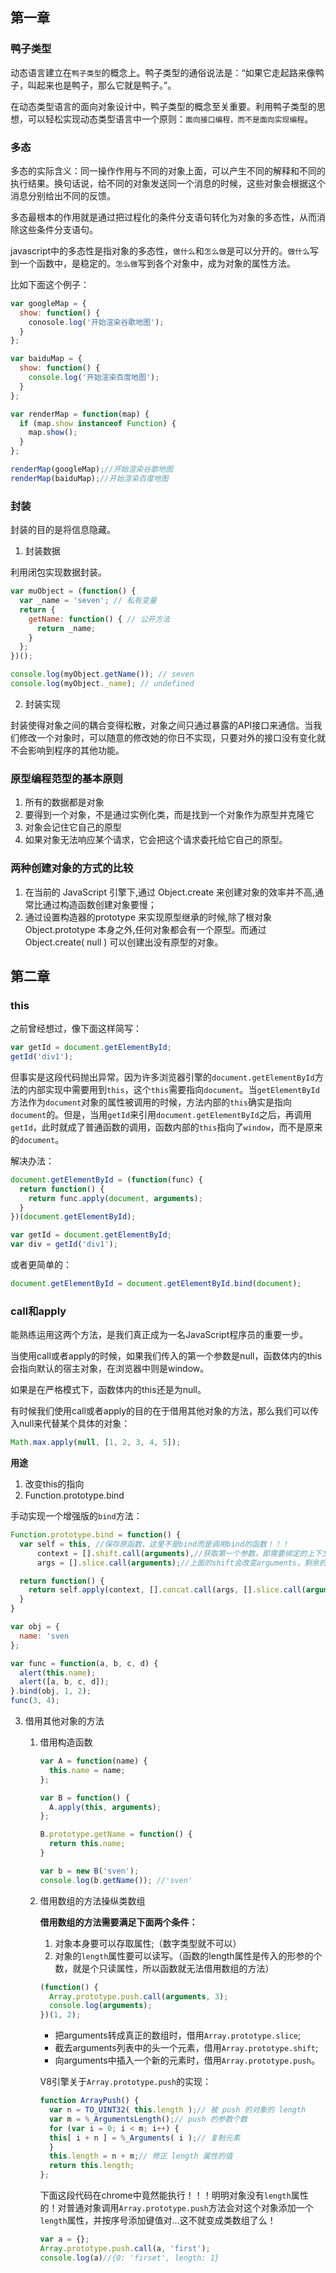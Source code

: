 ## 第一章

### 鸭子类型

动态语言建立在`鸭子类型`的概念上。鸭子类型的通俗说法是：“如果它走起路来像鸭子，叫起来也是鸭子，那么它就是鸭子。”。

在动态类型语言的面向对象设计中，鸭子类型的概念至关重要。利用鸭子类型的思想，可以轻松实现动态类型语言中一个原则：`面向接口编程，而不是面向实现编程`。

### 多态

多态的实际含义：同一操作作用与不同的对象上面，可以产生不同的解释和不同的执行结果。换句话说，给不同的对象发送同一个消息的时候，这些对象会根据这个消息分别给出不同的反馈。

多态最根本的作用就是通过把过程化的条件分支语句转化为对象的多态性，从而消除这些条件分支语句。

javascript中的多态性是指对象的多态性，`做什么`和`怎么做`是可以分开的。`做什么`写到一个函数中，是稳定的。`怎么做`写到各个对象中，成为对象的属性方法。

比如下面这个例子：

```js
var googleMap = {
  show: function() {
    conosole.log('开始渲染谷歌地图');
  }
};

var baiduMap = {
  show: function() {
    console.log('开始渲染百度地图');
  }
};

var renderMap = function(map) {
  if (map.show instanceof Function) {
    map.show();
  }
};

renderMap(googleMap);//开始渲染谷歌地图
renderMap(baiduMap);//开始渲染百度地图
```

### 封装

封装的目的是将信息隐藏。

1. 封装数据

利用闭包实现数据封装。

```js
var muObject = (function() {
  var _name = 'seven'; // 私有变量
  return {
    getName: function() { // 公开方法
      return _name;
    }
  };
})();

console.log(myObject.getName()); // seven
console.log(myObject._name); // undefined
```

2. 封装实现

封装使得对象之间的耦合变得松散，对象之间只通过暴露的API接口来通信。当我们修改一个对象时，可以随意的修改她的你日不实现，只要对外的接口没有变化就不会影响到程序的其他功能。

### 原型编程范型的基本原则

1. 所有的数据都是对象
2. 要得到一个对象，不是通过实例化类，而是找到一个对象作为原型并克隆它
3. 对象会记住它自己的原型
4. 如果对象无法响应某个请求，它会把这个请求委托给它自己的原型。

### 两种创建对象的方式的比较

1. 在当前的 JavaScript 引擎下,通过 Object.create 来创建对象的效率并不高,通常比通过构造函数创建对象要慢；
2. 通过设置构造器的prototype 来实现原型继承的时候,除了根对象 Object.prototype 本身之外,任何对象都会有一个原型。而通过 Object.create( null ) 可以创建出没有原型的对象。


## 第二章

### this
之前曾经想过，像下面这样简写：

```js
var getId = document.getElementById;
getId('div1');
```
但事实是这段代码抛出异常。因为许多浏览器引擎的`document.getElementById`方法的内部实现中需要用到`this`，这个`this`需要指向`document`。当`getElementById`方法作为`document`对象的属性被调用的时候，方法内部的`this`确实是指向`document`的。但是，当用`getId`来引用`document.getElementById`之后，再调用`getId`，此时就成了普通函数的调用，函数内部的`this`指向了`window`，而不是原来的`document`。

解决办法：

```js
document.getElementById = (function(func) {
  return function() {
    return func.apply(document, arguments);
  }
})(document.getElementById);

var getId = document.getElementById;
var div = getId('div1');
```

或者更简单的：

```js
document.getElementById = document.getElementById.bind(document);
```

### call和apply

能熟练运用这两个方法，是我们真正成为一名JavaScript程序员的重要一步。

当使用call或者apply的时候，如果我们传入的第一个参数是null，函数体内的this会指向默认的宿主对象，在浏览器中则是window。

如果是在严格模式下，函数体内的this还是为null。

有时候我们使用call或者apply的目的在于借用其他对象的方法，那么我们可以传入null来代替某个具体的对象：

```js
Math.max.apply(null, [1, 2, 3, 4, 5]);
```

**用途**

1. 改变this的指向
2. Function.prototype.bind

手动实现一个增强版的`bind`方法：

```js
Function.prototype.bind = function() {
  var self = this, //保存原函数，这里不是bind而是调用bind的函数！！！
      context = [].shift.call(arguments),//获取第一个参数，即需要绑定的上下文
      args = [].slice.call(arguments);//上面的shift会改变arguments，剩余的参数组成数组

  return function() {
    return self.apply(context, [].concat.call(args, [].slice.call(arguments)));
  }
}

var obj = {
  name: 'sven
};

var func = function(a, b, c, d) {
  alert(this.name);
  alert([a, b, c, d]);
}.bind(obj, 1, 2);
func(3, 4);
```
3. 借用其他对象的方法

    1. 借用构造函数

        ```js
        var A = function(name) {
          this.name = name;
        };

        var B = function() {
          A.apply(this, arguments);
        };

        B.prototype.getName = function() {
          return this.name;
        }

        var b = new B('sven');
        console.log(b.getName()); //'sven'
        ```

    2. 借用数组的方法操纵类数组

        **借用数组的方法需要满足下面两个条件：**

        1. 对象本身要可以存取属性;（数字类型就不可以）
        2. 对象的`length`属性要可以读写。（函数的length属性是传入的形参的个数，就是个只读属性，所以函数就无法借用数组的方法）

        ```js
        (function() {
          Array.prototype.push.call(arguments, 3);
          console.log(arguments);
        })(1, 2);
        ```

        - 把arguments转成真正的数组时，借用`Array.prototype.slice`;
        - 截去arguments列表中的头一个元素，借用`Array.prototype.shift`;
        - 向arguments中插入一个新的元素时，借用`Array.prototype.push`。

        V8引擎关于`Array.prototype.push`的实现：
        ```js
        function ArrayPush() {
          var n = TO_UINT32( this.length );// 被 push 的对象的 length
          var m = %_ArgumentsLength();// push 的参数个数
          for (var i = 0; i < m; i++) {
          this[ i + n ] = %_Arguments( i );// 复制元素
          }
          this.length = n + m;// 修正 length 属性的值
          return this.length;
        };
        ```
        下面这段代码在chrome中竟然能执行！！！明明对象没有`length`属性的！对普通对象调用`Array.prototype.push`方法会对这个对象添加一个`length`属性，并按序号添加键值对...这不就变成类数组了么！
        ```js
        var a = {};
        Array.prototype.push.call(a, 'first');
        console.log(a)//{0: 'firset', length: 1}
        ```